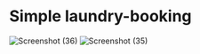 # Simple laundry-booking
![Screenshot (36)](https://user-images.githubusercontent.com/64793047/198240961-e8e5133e-2f2e-419d-b5df-db33b1eda5d1.png)
![Screenshot (35)](https://user-images.githubusercontent.com/64793047/198240979-05432d2e-69a4-4902-a219-e1c337587e32.png)
